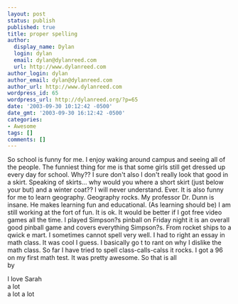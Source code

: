 ```yaml
---
layout: post
status: publish
published: true
title: proper spelling
author:
  display_name: Dylan
  login: dylan
  email: dylan@dylanreed.com
  url: http://www.dylanreed.com
author_login: dylan
author_email: dylan@dylanreed.com
author_url: http://www.dylanreed.com
wordpress_id: 65
wordpress_url: http://dylanreed.org/?p=65
date: '2003-09-30 10:12:42 -0500'
date_gmt: '2003-09-30 16:12:42 -0500'
categories:
- Awesome
tags: []
comments: []
---
```

<p>So school is funny for me. I enjoy waking around campus and seeing all of the people. The funniest thing for me is that some girls still get dressed up every day for school. Why?? I sure don't also I don't really look that good in a skirt. Speaking of skirts... why would you where a short skirt (just below your but) and a winter coat?? I will never understand. Ever. It is also funny for me to learn geography. Geography rocks. My professor Dr. Dunn is insane. He makes learning fun and educational. (As learning should be) I am still working at the fort of fun. It is ok. It would be better if I got free video games all the time. I played Simpson?s pinball on Friday night it is an overall good pinball game and covers everything Simpson?s. From rocket ships to a qwick e mart. I sometimes cannot spell very well. I had to right an essay in math class. It was cool I guess. I basically go t to rant on why I dislike the math class. So far I have tried to spell class-calls-calss it rocks. I got a 96 on my first math test. It was pretty awesome. So that is all<br />
by</p>
<p>I love Sarah<br />
a lot<br />
a lot a lot</p>
